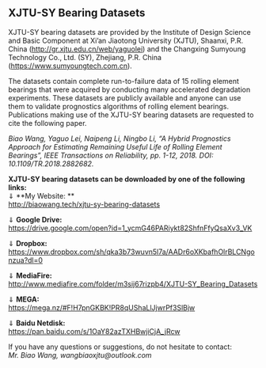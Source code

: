 ## XJTU-SY Bearing Datasets

XJTU-SY bearing datasets are provided by the Institute of Design Science and Basic Component at Xi’an Jiaotong University (XJTU), Shaanxi, P.R. China (http://gr.xjtu.edu.cn/web/yaguolei) and the Changxing Sumyoung Technology Co., Ltd. (SY), Zhejiang, P.R. China (https://www.sumyoungtech.com.cn).  

The datasets contain complete run-to-failure data of 15 rolling element bearings that were acquired by conducting many accelerated degradation experiments. These datasets are publicly available and anyone can use them to validate prognostics algorithms of rolling element bearings. Publications making use of the XJTU-SY bearing datasets are requested to cite the following paper.

_Biao Wang, Yaguo Lei, Naipeng Li, Ningbo Li, “A Hybrid Prognostics Approach for Estimating Remaining Useful Life of Rolling Element Bearings”, IEEE Transactions on Reliability, pp. 1-12, 2018. DOI: 10.1109/TR.2018.2882682._


**XJTU-SY bearing datasets can be downloaded by one of the following links:**  
&dArr; **My Website: **  
http://biaowang.tech/xjtu-sy-bearing-datasets

&dArr; **Google Drive:**  
https://drive.google.com/open?id=1_ycmG46PARiykt82ShfnFfyQsaXv3_VK

&dArr; **Dropbox:**  
https://www.dropbox.com/sh/qka3b73wuvn5l7a/AADr6oXKbafhOlrBLCNgonzua?dl=0

&dArr; **MediaFire:**  
http://www.mediafire.com/folder/m3sij67rizpb4/XJTU-SY_Bearing_Datasets

&dArr; **MEGA:**  
https://mega.nz/#F!H7pnGKBK!PR8qUShaLlJjwrPf3SlBjw

&dArr; **Baidu Netdisk:**  
https://pan.baidu.com/s/1OaY82azTXHBwjiCjA_jRcw

If you have any questions or suggestions, do not hesitate to contact:  
_Mr. Biao Wang, wangbiaoxjtu@outlook.com_
